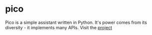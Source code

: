 # pico
Pico is a simple assistant written in Python. It's power comes from its diversity - it implements many APIs.
Visit the [project]()
